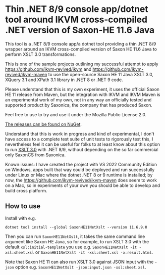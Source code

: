 ﻿# Thin .NET 8/9 console app/dotnet tool around IKVM cross-compiled .NET version of Saxon-HE 11.6 Java
This tool is a .NET 8/9 console app/a dotnet tool providing a thin .NET 8/9 wrapper around an IKVM cross-compiled version of Saxon HE 11.6 Java to perform XSLT 3.0 transformations.

This is one of the sample projects outlining my successful attempt to apply https://github.com/ikvm-revived/ikvm and
https://github.com/ikvm-revived/ikvm-maven to use the open-source Saxon HE 11 Java XSLT 3.0, XQuery 3.1 and XPath 3.1 library in .NET 8 or .NET 9 code.

Please understand that this is my own experiment, it uses the official Saxon HE 11 release from Maven, but the integration with IKVM and IKVM Maven is an experimental work of my own, not in any way an officially tested and supported product by Saxonica, the company that has produced Saxon.

Feel free to use to try and use it under the Mozilla Public License 2.0. 

[The releases can be found on NuGet](https://www.nuget.org/packages/SaxonHE11NetXslt/).

Understand that this is work in progress and kind of experimental, I don't have access to a complete test suite of unit tests to rigorously test this, I nevertheless feel it can be useful for folks to at least know about this option to run [XSLT 3.0](https://www.w3.org/TR/xslt-30/) with .NET 8/9, without depending on the so far commercial only SaxonCS from Saxonica.

Known issues: I have created the project with VS 2022 Community Edition on Windows, apps built that way could be deployed and run successfully under Linux or Mac where the dotnet .NET 8 or 9 runtime is installed; by now, the https://github.com/ikvm-revived/ikvm-maven does seem to work on a Mac, so in experiments of your own you should be able to develop and build cross platform.

## How to use
Install with e.g. 
```
dotnet tool install --global SaxonHE11NetXslt --version 11.6.9.0
```

Then you can run `SaxonHE11NetXslt`, it takes the same command line argument like Saxon HE Java, so for example, to run XSLT 3.0 with the default `xsl:initial-template` you use e.g. `SaxonHE11NetXslt -it -xsl:sheet.xsl` or `SaxonHE11NetXslt -it -xsl:sheet.xsl -o:result.html`.

Note that Saxon HE 11 can also run XSLT 3.0 against JSON input with the `-json` option e.g. `SaxonHE11NetXslt -json:input.json -xsl:sheet.xsl`.
